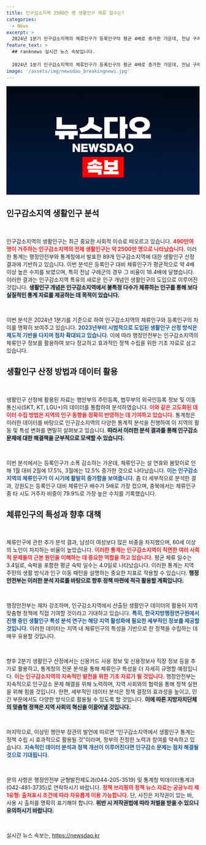 ```yaml
---
title: 인구감소지역 2500만 명 생활인구 체류 일수는?
categories:
  - News
excerpt: >
  2024년 1분기 인구감소지역의 체류인구가 등록인구의 평균 4배로 증가한 가운데, 전남 구례군은 무려 18.4배에 달하는 수치로 주목받고 있다. 체류인구 통계는 지역 활성화를 위한 맞춤형 정책 수립에 중요한 기초 자료로 활용될 예정이다.
feature_text: >
  ## ranknews 실시간 뉴스 속보입니다.

  2024년 1분기 인구감소지역의 체류인구가 등록인구의 평균 4배로 증가한 가운데, 전남 구례군은 무려 18.4배에 달하는 수치로 주목받고 있다. 체류인구 통계는 지역 활성화를 위한 맞춤형 정책 수립에 중요한 기초 자료로 활용될 예정이다.
image: '/assets/img/newsdao_breakingnews.jpg'
---
```


<p><img src="/assets/img/newsdao_breakingnews.jpg" alt="ranknews 속보" /></p>

<h2 data-ke-size="size26">인구감소지역 생활인구 분석</h2>

<p data-ke-size="size16">&nbsp;</p>

<p>인구감소지역의 생활인구는 최근 중요한 사회적 이슈로 떠오르고 있습니다. <b><span style="color: #ee2323;">490만여 명이 거주하는 인구감소지역의 전체 생활인구는 약 2500만 명으로 나타났습니다.</span></b> 이러한 통계는 행정안전부와 통계청에서 발표한 89개 인구감소지역에 대한 생활인구 산정 결과에 기반하고 있습니다. 이번 분석은 등록인구 대비 체류인구가 평균적으로 약 4배 이상 높은 수치를 보였으며, 특히 전남 구례군의 경우 그 비율이 18.4배에 달했습니다. 이러한 결과는 인구감소지역 특유의 새로운 인구 개념인 생활인구의 도입으로 이루어진 것입니다. <b><span style="background-color: #21538527;">생활인구 개념은 인구감소지역에서 불특정 다수가 체류하는 인구를 통해 보다 실질적인 통계 자료를 제공하는 데 목적이 있습니다.</span></b></p>

<p data-ke-size="size16">&nbsp;</p>

<p>이번 분석은 2024년 1분기를 기준으로 하여 인구감소지역의 체류인구와 등록인구의 차이를 명확히 보여주고 있습니다. <b><span style="color: #1a5490;">2023년부터 시범적으로 도입된 생활인구 산정 방식은 제도적 기반을 다지며 점차 확대되고 있습니다.</span></b> 이에 따라 행정안전부는 인구감소지역의 체류인구 정보를 활용하여 보다 정교하고 효과적인 정책 수립을 위한 기초 자료로 삼고 있습니다. </p>

<h2 data-ke-size="size26">생활인구 산정 방법과 데이터 활용</h2>

<p data-ke-size="size16">&nbsp;</p>

<p>생활인구 산정에 활용된 자료는 행안부의 주민등록, 법무부의 외국인등록 정보 및 이동통신사(SKT, KT, LGU+)의 데이터를 통합하여 분석하였습니다. <b><span style="color: #ee2323;">이와 같은 고도화된 데이터 수집 방법은 지역의 인구 동향을 정확히 반영하는 데 기여하고 있습니다.</span></b> 통계청은 이러한 데이터를 바탕으로 인구감소지역의 다양한 통계적 분석을 진행하여 이 지역의 활동 및 특성 변화를 면밀히 살펴보고 있습니다. <b><span style="background-color: #21538527;">따라서 이러한 분석 결과를 통해 인구감소 문제에 대한 해결책을 군부적으로 모색할 수 있습니다.</span></b></p>

<p data-ke-size="size16">&nbsp;</p>

<p>이번 분석에서는 등록인구가 소폭 감소하는 가운데, 체류인구는 설 연휴와 봄맞이로 인해 1월 대비 2월에 17.5%, 3월에는 12.5% 증가한 것으로 나타났습니다. <b><span style="color: #1a5490;">이는 인구감소지역의 체류인구가 이 시기에 활발히 증가함을 보여줍니다.</span></b> 좀 더 세부적으로 분석한 결과, 강원도는 등록인구 대비 체류인구 배수가 5배로 가장 컸으며, 충북에서는 체류인구 중 타 시도 거주자 비중이 79.9%로 가장 높은 수치를 기록했습니다. </p>

<h2 data-ke-size="size26">체류인구의 특성과 향후 대책</h2>

<p data-ke-size="size16">&nbsp;</p>

<p>체류인구에 관한 추가 분석 결과, 남성이 여성보다 많은 비중을 차지했으며, 60세 이상의 노인이 차지하는 비율이 높았습니다. <b><span style="color: #ee2323;">이러한 통계는 인구감소지역이 직면한 여러 사회적 문제들의 근본 원인을 이해하는 데 중요한 역할을 하고 있습니다.</span></b> 평균 체류 일수는 3.4일로, 숙박을 포함한 평균 숙박 일수는 4.0일로 나타났습니다. 이러한 통계는 지역 주민의 생활 방식과 인구 이동 패턴을 설명하는 중요한 지표로 작용할 수 있습니다. <b><span style="background-color: #21538527;">행정안전부는 이러한 분석 자료를 바탕으로 향후 정책 마련에 적극 활용할 계획입니다.</span></b></p>

<p data-ke-size="size16">&nbsp;</p>

<p>행정안전부는 재차 강조하며, 인구감소지역에서 산출된 생활인구 데이터의 활용이 지역 맞춤형 정책에 직접 기여할 것이라고 기대하고 있습니다. <b><span style="color: #1a5490;">특히, 한국지방행정연구원에서 진행 중인 생활인구 특성 분석 연구는 해당 지역 활성화에 필요한 세부적인 정보를 제공할 것입니다.</span></b> 이러한 데이터는 지역 내 체류인구의 특성을 기반으로 한 정책을 수립하는 데 매우 유용할 것입니다. </p>

<p data-ke-size="size16">&nbsp;</p>

<p>향후 2분기 생활인구 산정에서는 신용카드 사용 정보 및 신용정보사 직장 정보 등을 추가로 활용하고, 통계청의 전문 분석을 통해 체류인구 특성을 더 자세히 규명할 예정입니다. <b><span style="color: #ee2323;">이는 인구감소지역의 지속적인 발전을 위한 기초 자료가 될 것입니다.</span></b> 행정안전부는 지속적으로 인구감소 문제 해결을 위해 노력하며, 지역 사회와의 협력을 통해 정책 실현을 위해 힘쓸 것입니다. 한편, 세부적인 데이터 분석은 정책 결정의 효과성을 높이고, 민간 부문에서도 다양한 방식으로 활용될 수 있도록 할 것입니다. <b><span style="background-color: #21538527;">이에 따른 지방자치단체의 맞춤형 정책은 지역 사회의 혁신을 이끌어낼 것입니다.</span></b> </p>

<p data-ke-size="size16">&nbsp;</p>

<p>마지막으로, 이상민 행안부 장관의 발언에 따르면 “인구감소지역에서 생활인구 통계는 정책 수립 시 효과적으로 활용될 것”이라며, 정부의 진정한 노력과 참여를 약속하고 있습니다. <b><span style="color: #1a5490;">지속적인 데이터 분석과 정책 개선이 이루어진다면 인구감소 문제는 점차 해결될 것으로 기대됩니다.</span></b> </p>

<p data-ke-size="size16">&nbsp;</p>

<p>문의 사항은 행정안전부 균형발전제도과(044-205-3519) 및 통계청 빅데이터통계과(042-481-3735)로 연락하시기 바랍니다. <b><span style="color: #ee2323;">정책 브리핑의 정책 뉴스 자료는 공공누리 제1유형: 출처표시 조건에 따라 자유롭게 이용 가능합니다.</span></b> 단, 사진은 저작권이 있는 바, 사용 시 출처를 명확히 표기해야 합니다. <b><span style="background-color: #21538527;">위반 시 저작권법에 따라 처벌을 받을 수 있으니 유의하시기 바랍니다.</span></b> </p>

<p data-ke-size="size16">&nbsp;</p>
실시간 뉴스 속보는, <a href="https://newsdao.kr" rel="dofollow">https://newsdao.kr</a>


